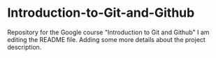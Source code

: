 # Introduction-to-Git-and-Github
Repository for the Google course "Introduction to Git and Github"
I am editing the README file. Adding some more details about the project description.
